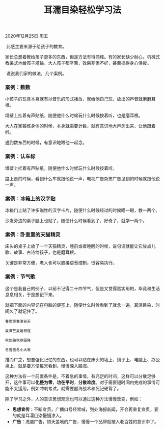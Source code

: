 ﻿---
layout:		post
category:	"other"
title:		"耳濡目染轻松学习法"
tags:		[]
---



2020年12月25日 周五



​	此感主要来源于给孩子的教育。

​	家长总想着教给孩子更多的东西，但是方法有待商榷。有的家长缺少耐心，机械式教条式地给孩子灌输，大人孩子都辛苦，效果非但不好，甚至搞得身心俱疲。



​	说说我们家的做法，几个案例。

### 案例：数数

小孩子的玩具本身就有以音乐的形式播放，就给他自己玩，放出的声音就磨磨耳根。

墙壁上挂着有声贴纸，随便他什么时候玩什么时候按着听，也是磨耳根。

大人在家锻炼身体的时候，本身就需要计数，就有意识地大声念出来，让他跟着听。

遇到数东西的时候，有意识地跟他一起念。



### 案例：认车标

墙壁上挂着有声贴纸，随便他什么时候玩什么时候按着听。

路上走的时候，看到什么车就跟他说一声，电视广告杂志广告见到的时候就跟他说一声。



### 案例：冰箱上的汉字贴

冰箱门上贴了许多磁性的汉字卡片，随便什么时候经过的时候瞄一眼，教一两个。

沙发旁边的桌子腿上也贴了，随便什么时候看到了，好奇了，就学一两个。



### 案例：卧室里的天猫精灵

床头的桌子上放了一个天猫精灵，睡前或者睡醒的时候，说句话就能让它放点儿歌、故事、古诗给孩子，也是磨耳根。

关键是非常方便，老人也可以直接语音控制，很容易执行。



### 案例：节气歌

这个是我自己的例子，以前不记得二十四节气，但是又觉得蛮实用的，毕竟和生活息息相关，于是想记下来。

就把下面的内容记在电脑的便签上，随便什么时候看到了就念一遍，耳濡目染，时间久了就记住了。

```
春雨惊春清谷天

夏满芒夏暑相连

秋处路秋寒霜降

冬雪雪冬小大寒
```

推而广之，想要强化记忆的东西，也可以贴在床头的墙上、镜子上、电脑上、办公桌上，就是要方便每天看到，慢慢深入脑海。



这种方法有一个前置条件是，不着急的事情，有充足的时间，这样可以分散足够开，这件事可以**化整为零**，**功在平时**，**分散难度**。对于需要短时间内完成的事情可能不太适用，例如冲刺考试，就需要题海战术和死记硬背了。



除了学习之外，人的意识思想观念也可以通过这种方法慢慢改变，例如：

- **思想宣传**：不断宣贯，广播口号经常喊，到处海报新闻，开会再重复宣贯，要的就是耳濡目染慢慢渗入。
- **广告**：洗脑广告，铺天盖地的广告，慢慢一个品牌就植入老百姓的意识中了。








